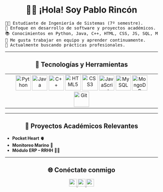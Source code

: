<!-- Presentación -->
<h1 align="center">👨‍💻 ¡Hola! Soy Pablo Rincón</h1>

<pre>
👨‍💻 Estudiante de Ingeniería de Sistemas (7º semestre).
🚀 Enfoque en desarrollo de software y proyectos académicos.
📚 Conocimientos en Python, Java, C++, HTML, CSS, JS, SQL, MongoDB.
🤝 Me gusta trabajar en equipo y aprender continuamente.
🔭 Actualmente buscando prácticas profesionales.
</pre>

<hr>

<!-- Skills and Tools -->
<h2 align="center">🚀 Tecnologías y Herramientas</h2>
<table align="center">
  <tr>
    <td align="center">
      <!-- Lenguajes -->
      <img src="https://cdn.jsdelivr.net/gh/devicons/devicon/icons/python/python-original.svg" width="50" alt="Python" />
      <img src="https://cdn.jsdelivr.net/gh/devicons/devicon/icons/java/java-original.svg" width="50" alt="Java" />
      <img src="https://cdn.jsdelivr.net/gh/devicons/devicon/icons/cplusplus/cplusplus-original.svg" width="50" alt="C++" />
      <img src="https://i.giphy.com/media/XAxylRMCdpbEWUAvr8/200.webp" width="52" alt="HTML5" />
      <img src="https://i.giphy.com/media/fsEaZldNC8A1PJ3mwp/200.webp" width="52" alt="CSS3" />
      <img src="https://i.giphy.com/media/ln7z2eWriiQAllfVcn/200w.webp" width="50" alt="JavaScript" />
      <!-- Bases de datos -->    
      <img src="https://cdn.jsdelivr.net/gh/devicons/devicon/icons/mysql/mysql-original.svg" width="50" alt="MySQL" />
      <img src="https://cdn.jsdelivr.net/gh/devicons/devicon/icons/mongodb/mongodb-original.svg" width="50" alt="MongoDB" />
      <!-- Herramientas -->
      <img src="https://cdn.jsdelivr.net/gh/devicons/devicon/icons/git/git-original.svg" width="50" alt="Git" />
    </td>
  </tr>
</table>

<hr>

<!-- Projects -->
<h2 align="center">📌 Proyectos Académicos Relevantes</h2>
<ul>
  <li><b>Pocket Heart</b> 🫀</li>
  <li><b>Monitoreo Marino</b> 🌊</li>
  <li><b>Módulo ERP – RRHH</b> 🧑‍💼</li>
</ul>

<hr>

<!-- Socials -->
<h2 align="center">🌐 Conéctate conmigo</h2>
<p align="center">
  <a href="mailto:pabloerq2003@gmail.com">
    <img src="https://img.shields.io/badge/gmail-%23D14836.svg?&style=for-the-badge&logo=gmail&logoColor=white" height="25"/>
  </a>
  <a href="https://www.linkedin.com/in/pablo-rincon-227721230/">
    <img src="https://img.shields.io/badge/linkedin-%230077B5.svg?&style=for-the-badge&logo=linkedin&logoColor=white" height="25"/>
  </a>
  <a href="https://github.com/Dantechi">
    <img src="https://img.shields.io/badge/github-%23181717.svg?&style=for-the-badge&logo=github&logoColor=white" height="25"/>
  </a>
</p>
